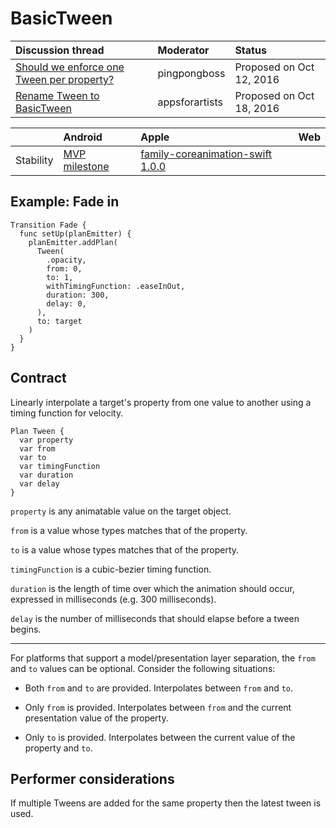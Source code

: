 # BasicTween

| Discussion thread | Moderator | Status |
|:------------------|:-------|:-------|
| [Should we enforce one Tween per property?](https://github.com/material-motion/material-motion-family-tween-android/issues/6) | pingpongboss | Proposed on Oct 12, 2016 |
| [Rename Tween to BasicTween](https://groups.google.com/forum/#!topic/material-motion/fmk3ApBolkM) | appsforartists | Proposed on Oct 18, 2016 |

|     | Android | Apple | Web |
|:----|:--------|:------|:----|
| Stability | [MVP milestone](https://github.com/material-motion/material-motion-family-tween-android/milestone/1) | [family-coreanimation-swift 1.0.0](https://github.com/material-motion/material-motion-family-coreanimation-swift/releases/tag/v1.0.0) | &nbsp; |

## Example: Fade in

```
Transition Fade {
  func setUp(planEmitter) {
    planEmitter.addPlan(
      Tween(
        .opacity, 
        from: 0, 
        to: 1, 
        withTimingFunction: .easeInOut, 
        duration: 300, 
        delay: 0,
      ), 
      to: target
    )
  }
}
```

## Contract

Linearly interpolate a target's property from one value to another using a timing function for velocity.

```
Plan Tween {
  var property
  var from
  var to
  var timingFunction
  var duration
  var delay
}
```

`property` is any animatable value on the target object.

`from` is a value whose types matches that of the property.

`to` is a value whose types matches that of the property.

`timingFunction` is a cubic-bezier timing function.

`duration` is the length of time over which the animation should occur, expressed in milliseconds (e.g. 300 milliseconds).

`delay` is the number of milliseconds that should elapse before a tween begins.

-----

For platforms that support a model/presentation layer separation, the `from` and `to` values can be optional. Consider the following situations:

* Both `from` and `to` are provided. Interpolates between `from` and `to`.

* Only `from` is provided. Interpolates between `from` and the current presentation value of the property.

* Only `to` is provided. Interpolates between the current value of the property and `to`.

## Performer considerations

If multiple Tweens are added for the same property then the latest tween is used.
